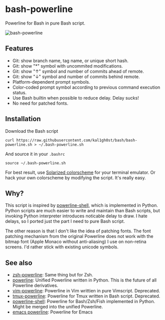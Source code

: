 # bash-powerline

Powerline for Bash in pure Bash script.

![bash-powerline](https://raw.github.com/riobard/bash-powerline/master/screenshots/solarized-light.png)

## Features

* Git: show branch name, tag name, or unique short hash.
* Git: show "*" symbol with uncommited modifications.
* Git: show "↑" symbol and number of commits ahead of remote.
* Git: show "↓" symbol and number of commits behind remote.
* Platform-dependent prompt symbols.
* Color-coded prompt symbol according to previous command execution status.
* Use Bash builtin when possible to reduce delay. Delay sucks!
* No need for patched fonts.


## Installation

Download the Bash script

    curl https://raw.githubusercontent.com/kal1gh0st/bash/bash-powerline.sh > ~/.bash-powerline.sh

And source it in your `.bashrc`

    source ~/.bash-powerline.sh

For best result, use [Solarized
colorscheme](https://github.com/altercation/solarized) for your terminal
emulator. Or hack your own colorscheme by modifying the script. It's really
easy.


## Why?

This script is inspired by
[powerline-shell](https://github.com/milkbikis/powerline-shell), which is
implemented in Python. Python scripts are much easier to write and maintain than
Bash scripts, but invoking Python interpreter introduces noticable delay to
draw. I hate delays, so I ported just the part I need to pure Bash script.

The other reason is that I don't like the idea of patching fonts. The
font patching mechanism from the original Powerline does not work with the
bitmap font (Apple Monaco without anti-aliasing) I use on non-retina screens.
I'd rather stick with existing unicode symbols.


## See also

* [zsh-powerline](https://github.com/riobard/zsh-powerline): Same thing but for
    Zsh.
* [powerline](https://github.com/Lokaltog/powerline): Unified Powerline
  written in Python. This is the future of all Powerline derivatives.
* [vim-powerline](https://github.com/Lokaltog/vim-powerline): Powerline in Vim
  writtien in pure Vimscript. Deprecated.
* [tmux-powerline](https://github.com/erikw/tmux-powerline): Powerline for Tmux
  written in Bash script. Deprecated.
* [powerline-shell](https://github.com/milkbikis/powerline-shell): Powerline for
  Bash/Zsh/Fish implemented in Python. Might be merged into the unified
  Powerline.
* [emacs powerline](https://github.com/milkypostman/powerline): Powerline for
  Emacs
